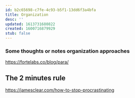 ```yaml
---
id: b2c65698-c7fe-4c93-b5f1-13dd6f3a4bfa
title: Organization
desc: ''
updated: 1613731680822
created: 1600716879929
stub: false
---
```


### Some thoughts or notes organization approaches

https://fortelabs.co/blog/para/

## The 2 minutes rule 

https://jamesclear.com/how-to-stop-procrastinating





